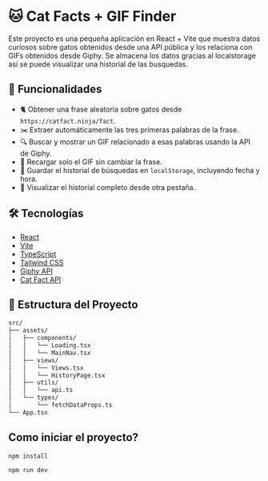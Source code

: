 # 🐱 Cat Facts + GIF Finder

Este proyecto es una pequeña aplicación en React + Vite que muestra datos curiosos sobre gatos obtenidos desde una API pública y los relaciona con GIFs obtenidos desde Giphy.
Se almacena los datos gracias al localstorage así se puede visualizar una historial de las busquedas.

## 🚀 Funcionalidades

- 🐈 Obtener una frase aleatoria sobre gatos desde `https://catfact.ninja/fact`.
- ✂️ Extraer automáticamente las tres primeras palabras de la frase.
- 🔍 Buscar y mostrar un GIF relacionado a esas palabras usando la API de Giphy.
- 🔁 Recargar solo el GIF sin cambiar la frase.
- 🧠 Guardar el historial de búsquedas en `localStorage`, incluyendo fecha y hora.
- 📜 Visualizar el historial completo desde otra pestaña.

## 🛠️ Tecnologías

- [React](https://react.dev/)
- [Vite](https://vitejs.dev/)
- [TypeScript](https://www.typescriptlang.org/)
- [Tailwind CSS](https://tailwindcss.com/)
- [Giphy API](https://developers.giphy.com/)
- [Cat Fact API](https://catfact.ninja/)

## 📂 Estructura del Proyecto

```bash
src/
├── assets/
│   ├── components/
│   │   └── Loading.tsx
│   │   └── MainNav.tsx
│   ├── views/
│   │   └── Views.tsx
│   │   └── HistoryPage.tsx
│   ├── utils/
│   │   └── api.ts
│   └── types/
│       └── fetchDataProps.ts
└── App.tsx
```

## Como iniciar el proyecto?

```terminal
npm install
```

```terminal
npm run dev
```
